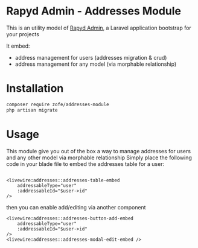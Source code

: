 # Rapyd Admin - Addresses Module

This is an utility model of [Rapyd Admin](https://github.com/zofe/rapyd-admin), a Laravel application bootstrap for your projects

It embed:

- address management for users (addresses migration & crud)
- address management for any model (via morphable relationship)


# Installation 

```bash
composer require zofe/addresses-module
php artisan migrate
```

# Usage
This module give you out of the box a way to manage addresses for users and any other model via morphable relationship
Simply place the following code in your blade file to embed the addresses table for a user:

```bladehtml

<livewire:addresses::addresses-table-embed
    addressableType="user"
    :addressableId="$user->id"
/>

```

then you can enable add/editing via another component

```bladehtml
<livewire:addresses::addresses-button-add-embed
    addressableType="user"
    :addressableId="$user->id"
/>
<livewire:addresses::addresses-modal-edit-embed />
```
